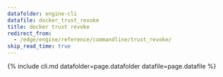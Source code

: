 ```yaml
---
datafolder: engine-cli
datafile: docker_trust_revoke
title: docker trust revoke
redirect_from:
  - /edge/engine/reference/commandline/trust_revoke/
skip_read_time: true
---
```

<!--
This page is automatically generated from Docker's source code. If you want to
suggest a change to the text that appears here, open a ticket or pull request
in the source repository on GitHub:

https://github.com/docker/cli
-->

{% include cli.md datafolder=page.datafolder datafile=page.datafile %}
